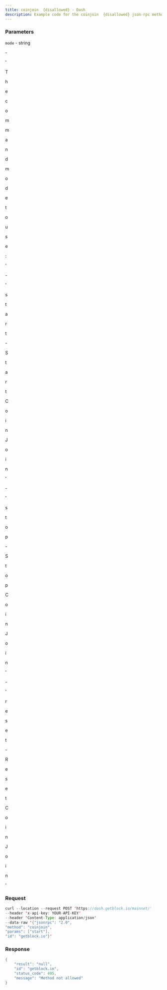 ```yaml
---
title: coinjoin  {disallowed} - Dash
description: Example code for the coinjoin  {disallowed} json-rpc method. Сomplete guide on how to use coinjoin  {disallowed} json-rpc in GetBlock.io Web3 documentation.
---
```


### Parameters


`mode` - string

\-

'

T

h

e

c

o

m

m

a

n

d

m

o

d

e

t

o

u

s

e

:

'

\-

'

s

t

a

r

t

\-

S

t

a

r

t

C

o

i

n

J

o

i

n

'

\-

'

s

t

o

p

\-

S

t

o

p

C

o

i

n

J

o

i

n

'

\-

'

r

e

s

e

t

\-

R

e

s

e

t

C

o

i

n

J

o

i

n

'

### Request

``` java
curl --location --request POST 'https://dash.getblock.io/mainnet/' 
--header 'x-api-key: YOUR-API-KEY' 
--header 'Content-Type: application/json' 
--data-raw '{"jsonrpc": "2.0",
"method": "coinjoin",
"params": ["start"],
"id": "getblock.io"}'
```

###  Response

``` java
{
    "result": "null",
    "id": "getblock.io",
    "status_code": 405,
    "message": "Method not allowed"
}
```


